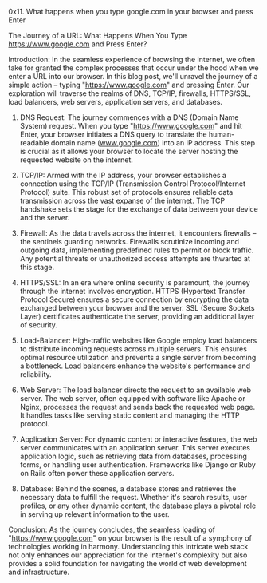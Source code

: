 0x11. What happens when you type google.com in your browser and press Enter


The Journey of a URL: What Happens When You Type https://www.google.com and Press Enter?

Introduction:
In the seamless experience of browsing the internet, we often take for granted the complex processes that occur under the hood when we enter a URL into our browser. In this blog post, we'll unravel the journey of a simple action – typing "https://www.google.com" and pressing Enter. Our exploration will traverse the realms of DNS, TCP/IP, firewalls, HTTPS/SSL, load balancers, web servers, application servers, and databases.

1. DNS Request:
The journey commences with a DNS (Domain Name System) request. When you type "https://www.google.com" and hit Enter, your browser initiates a DNS query to translate the human-readable domain name (www.google.com) into an IP address. This step is crucial as it allows your browser to locate the server hosting the requested website on the internet.

2. TCP/IP:
Armed with the IP address, your browser establishes a connection using the TCP/IP (Transmission Control Protocol/Internet Protocol) suite. This robust set of protocols ensures reliable data transmission across the vast expanse of the internet. The TCP handshake sets the stage for the exchange of data between your device and the server.

3. Firewall:
As the data travels across the internet, it encounters firewalls – the sentinels guarding networks. Firewalls scrutinize incoming and outgoing data, implementing predefined rules to permit or block traffic. Any potential threats or unauthorized access attempts are thwarted at this stage.

4. HTTPS/SSL:
In an era where online security is paramount, the journey through the internet involves encryption. HTTPS (Hypertext Transfer Protocol Secure) ensures a secure connection by encrypting the data exchanged between your browser and the server. SSL (Secure Sockets Layer) certificates authenticate the server, providing an additional layer of security.

5. Load-Balancer:
High-traffic websites like Google employ load balancers to distribute incoming requests across multiple servers. This ensures optimal resource utilization and prevents a single server from becoming a bottleneck. Load balancers enhance the website's performance and reliability.

6. Web Server:
The load balancer directs the request to an available web server. The web server, often equipped with software like Apache or Nginx, processes the request and sends back the requested web page. It handles tasks like serving static content and managing the HTTP protocol.

7. Application Server:
For dynamic content or interactive features, the web server communicates with an application server. This server executes application logic, such as retrieving data from databases, processing forms, or handling user authentication. Frameworks like Django or Ruby on Rails often power these application servers.

8. Database:
Behind the scenes, a database stores and retrieves the necessary data to fulfill the request. Whether it's search results, user profiles, or any other dynamic content, the database plays a pivotal role in serving up relevant information to the user.

Conclusion:
As the journey concludes, the seamless loading of "https://www.google.com" on your browser is the result of a symphony of technologies working in harmony. Understanding this intricate web stack not only enhances our appreciation for the internet's complexity but also provides a solid foundation for navigating the world of web development and infrastructure.
